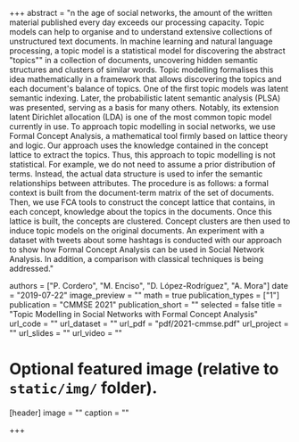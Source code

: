 +++
abstract = "n the age of social networks, the amount of the written material published every day exceeds our processing capacity. Topic models can help to organise and to understand extensive collections of unstructured text documents. In machine learning and natural language processing, a topic model is a statistical model for discovering the abstract "topics"" in a collection of documents, uncovering hidden semantic structures and clusters of similar words. Topic modelling formalises this idea mathematically in a framework that allows discovering the topics and each document's balance of topics. One of the first topic models was latent semantic indexing. Later, the probabilistic latent semantic analysis (PLSA) was presented, serving as a basis for many others. Notably, its extension latent Dirichlet allocation (LDA) is one of the most common topic model currently in use. To approach topic modelling in social networks, we use Formal Concept Analysis, a mathematical tool firmly based on lattice theory and logic. Our approach uses the knowledge contained in the concept lattice to extract the topics. Thus, this approach to topic modelling is not statistical. For example, we do not need to assume a prior distribution of terms. Instead, the actual data structure is used to infer the semantic relationships between attributes. The procedure is as follows: a formal context is built from the document-term matrix of the set of documents. Then, we use FCA tools to construct the concept lattice that contains, in each concept, knowledge about the topics in the documents. Once this lattice is built, the concepts are clustered. Concept clusters are then used to induce topic models on the original documents. An experiment with a dataset with tweets about some hashtags is conducted with our approach to show how Formal Concept Analysis can be used in Social Network Analysis. In addition, a comparison with classical techniques is being addressed."

authors = ["P. Cordero", "M. Enciso", "D. López-Rodríguez", "A. Mora"]
date = "2019-07-22"
image_preview = ""
math = true
publication_types = ["1"]
publication = "CMMSE 2021"
publication_short = ""
selected = false
title = "Topic Modelling in Social Networks with Formal Concept Analysis"
url_code = ""
url_dataset = ""
url_pdf = "pdf/2021-cmmse.pdf"
url_project = ""
url_slides = ""
url_video = ""


# Optional featured image (relative to `static/img/` folder).
[header]
image = ""
caption = ""

+++
